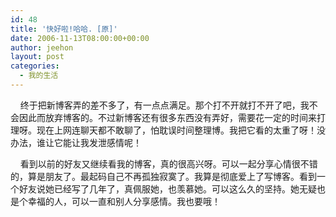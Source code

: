 ```yaml
---
id: 48
title: '快好啦!哈哈. [原]'
date: 2006-11-13T08:00:00+00:00
author: jeehon
layout: post
categories:
  - 我的生活
---
```

&nbsp;&nbsp;&nbsp; 终于把新博客弄的差不多了，有一点点满足。那个打不开就打不开了吧，我不会因此而放弃博客的。不过新博客还有很多东西没有弄好，需要花一定的时间来打理呀。现在上网连聊天都不敢聊了，怕耽误时间整理博。我把它看的太重了呀！没办法，谁让它能让我发泄感情呢！

&nbsp;&nbsp;&nbsp; 看到以前的好友又继续看我的博客，真的很高兴呀。可以一起分享心情很不错的，算是朋友了。最起码自己不再孤独寂寞了。我算是彻底爱上了写博客。看到一个好友说她已经写了几年了，真佩服她，也羡慕她。可以这么久的坚持。她无疑也是个幸福的人，可以一直和别人分享感情。我也要哦！
